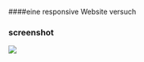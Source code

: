 ####eine responsive Website versuch

### screenshot
![](https://s20.directupload.net/images/230123/xlzwszvf.png)
